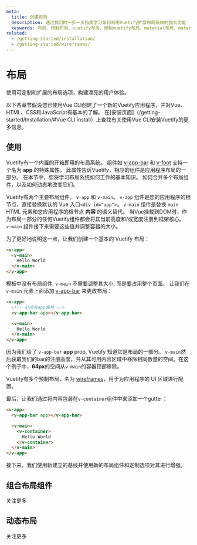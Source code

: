 ```yaml
---
meta:
  title: 创建布局
  description: 通过我们的一步一步指南学习如何利用Vuetify扩展布局系统的强大功能
  keywords: 布局、预制布局、vuetify布局、预制vuetify布局、material布局、material设计布局
related:
  - /getting-started/installation/
  - /getting-started/wireframes/
---
```



# 布局

使用可定制和扩展的布局选项，构建漂亮的用户体验。

<alert type="warning">

  以下各章节假设您已使用Vue CLI创建了一个新的Vuetify应用程序，并对Vue、HTML、CSS和JavaScript有基本的了解。 在[安装页面]（/getting-started/Installation/#Vue CLI install）上查找有关使用Vue CLI安装Vuetify的更多信息。

</alert>

## 使用

Vuetify有一个内置的开箱即用的布局系统。 组件如 [v-app-bar](/components/app-bars/) 和 [v-foot](/components/footer/) 支持一个名为 **app** 的特殊属性。 此属性告诉Vuetify，相应的组件是应用程序布局的一部分。 在本节中，您将学习布局系统如何工作的基本知识。 如何合并多个布局组件，以及如何动态地改变它们。

Vuetify有两个主要布局组件， `v-app` 和 `v-main`。 `v-app` 组件是您的应用程序的根节点，直接替换默认的 Vue 入口`<div id="app">`。 `v-main` 组件是替换 `main` HTML 元素和您应用程序的根节点 __内容__ 的语义替代。 当Vue挂载到DOM时，作为布局一部分的任何Vuetify组件都会将其当前高度和/或宽度注册到框架核心。 `v-main` 组件接下来需要这些值并调整容器的大小。

为了更好地说明这一点，让我们创建一个基本的 Vuetify 布局：

```html
<v-app>
  <v-main>
    Hello World
  </v-main>
</v-app>
```

模板中没有布局组件, `v-main` 不需要调整其大小, 而是要占用整个页面。 让我们在 `v-main` 元素上面添加 [v-app-bar](/components/app-bars/) 来更改布局：

```html
<v-app>
  <!-- 必须有app属性 -->
  <v-app-bar app></v-app-bar>

  <v-main>
    Hello World
  </v-main>
</v-app>
```

因为我们给了 `v-app-bar` **app** prop, Vuetify 知道它是布局的一部分。 `v-main`然后获取我们的bar的注册高度，并从其可用内容区域中移除相同数量的空间。在这个例子中，<strong x-id=“1”>64px</strong>的空间从`v-main`的容器顶部移除。

<alert type="info">

  Vuetify有多个预制布局，名为 [wireframes](/getting-started/wiresmes/)，用于为应用程序的 UI 区域进行配置。

</alert>

最后，让我们通过将内容包装在`v-container`组件中来添加一个gutter：

```html
<v-app>
  <v-app-bar app></v-app-bar>

  <v-main>
    <v-container>
      Hello World
    </v-container>
  </v-main>
</v-app>
```

接下来，我们使用新建立的基线并使用新的布局组件和定制选项对其进行增强。

## 组合布局组件

关注更多

## 动态布局

关注更多

<backmatter />
